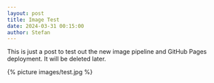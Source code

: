 ```yaml
---
layout: post
title: Image Test
date: 2024-03-31 00:15:00
author: Stefan
---
```


This is just a post to test out the new image pipeline and GitHub Pages deployment. It will be deleted later.

{% picture images/test.jpg %}
